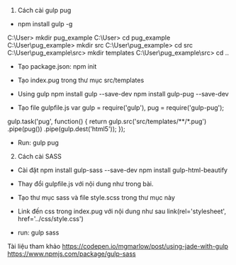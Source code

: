 1. Cách cài gulp pug
- npm install gulp -g 

C:\User> mkdir pug_example
C:\User> cd pug_example
C:\User\pug_example> mkdir src
C:\User\pug_example> cd src
C:\User\pug_example\src> mkdir templates
C:\User\pug_example\src> cd ..

- Tạo package.json: npm init 
- Tạo index.pug trong thư mục src/templates

- Using gulp
npm install gulp --save-dev
npm install gulp-pug --save-dev

- Tạo file gulpfile.js 
var gulp = require('gulp'),
    pug = require('gulp-pug');

gulp.task('pug', function() {
    return gulp.src('src/templates/**/*.pug')
        .pipe(pug())
        .pipe(gulp.dest('html5')); 
});

- Run: gulp pug

2. Cách cài SASS
- Cài đặt
npm install gulp-sass --save-dev
npm install gulp-html-beautify

- Thay đổi gulpfile.js với nội dung như trong bài.
- Tạo thư mục sass và file style.scss trong thư mục này
- Link đến css trong index.pug với nội dung như sau 
link(rel='stylesheet', href='../css/style.css')
- run: gulp sass

Tài liệu tham khảo
https://codepen.io/mgmarlow/post/using-jade-with-gulp
https://www.npmjs.com/package/gulp-sass
